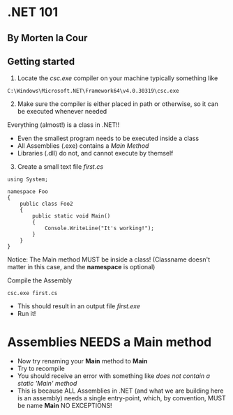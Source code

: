 # .NET 101
## By Morten la Cour


## Getting started

1. Locate the *csc.exe* compiler on your machine
typically something like
```
C:\Windows\Microsoft.NET\Framework64\v4.0.30319\csc.exe
```

2. Make sure the compiler is either placed in path or otherwise, so it can be executed whenever needed

Everything (almost!) is a class in .NET!!

- Even the smallest program needs to be executed inside a class
- All Assemblies (.exe) contains a _Main Method_
- Libraries (.dll) do not, and cannot execute by themself

3. Create a small text file _first.cs_

```charp
using System;

namespace Foo 
{
	public class Foo2
	{
		public static void Main() 
		{
			Console.WriteLine("It's working!");
		}
	}
}
```

Notice: The Main method MUST be inside a class! (Classname doesn't matter in this case, and the **namespace** is optional)

Compile the Assembly
```
csc.exe first.cs
```

- This should result in an output file _first.exe_ 
- Run it!

# Assemblies NEEDS a Main method

- Now try renaming your **Main** method to **Main**
- Try to recompile
- You should receive an error with something like _does not contain a static 'Main' method_
- This is because ALL Assemblies in .NET (and what we are building here is an assembly) needs a single entry-point, which, by convention, MUST be name **Main** NO EXCEPTIONS!

